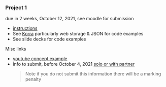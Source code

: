 ### Project 1 
due in 2 weeks, October 12, 2021, see moodle for submission
* [instructions](https://docs.google.com/document/d/17K_KvJIVcshm2IA4eIWG2lnMHmtewJ43/edit?usp=sharing&ouid=101035714441841023133&rtpof=true&sd=true)
* See [Korra](https://korra.dawsoncollege.qc.ca/~tricia/) particularly web storage & JSON for code examples
* See slide decks for code examples

Misc links
* [youtube concept example](https://www.youtube.com/watch?v=Y9Bm5ZFXO3s)
* info to submit, before October 4, 2021 [solo or with partner](https://docs.google.com/forms/d/1zZoSvRdWZFgZTqHLDiXXW2rafpE1ICED_MCoE7FbSY4/edit?usp=sharing)
  > Note if you do not submit this information there will be a marking penalty
